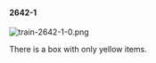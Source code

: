 #### 2642-1
![train-2642-1-0.png](https://github.com/lil-lab/nlvr/raw/master/nlvr/train/images/56/train-2642-1-0.png "train-2642-1-0.png")

There is a box with only yellow items.